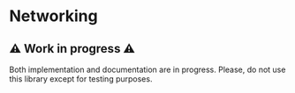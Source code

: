 # Networking

## ⚠️ Work in progress ⚠️

Both implementation and documentation are in progress.
Please, do not use this library except for testing purposes.
